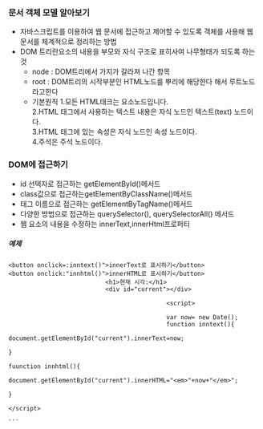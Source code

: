 ### 문서 객체 모델 알아보기

* 자바스크립트를 이용하여 웹 문서에 접근하고 제어할 수 있도록 객체를 사용해 웹 문서를 체계적으로 정리하는 방법
* DOM 트리란요소의 내용을 부모와 자식 구조로 표히사여 나무형태가 되도록 하는것
    * node : DOM트리에서 가지가 갈라져 나간 항목
    * root : DOM트리의 시작부분인 HTML노드를 뿌리에 해당한다 해서 루트노드라고한다
    * 기본원칙
      1.모든 HTML태크는 요소노드입니다.   
      2.HTML 태그에서 사용하는 텍스트 내용은 자식 노드인 텍스트(text) 노드이다.   
      3.HTML 태그에 있는 속성은 자식 노드인 속성 노드이다.   
      4.주석은 주석 노드이다.   
### DOM에 접근하기
* id 선택자로 접근하는 getElementById()메서드
* class값으로 접근하는getElementByClassName()메서드
* 태그 이름으로 접근하는 getElementByTagName()메서드
* 다양한 방법으로 접근하는 querySelector(), querySelectorAll() 메서드
* 웹 요소의 내용을 수정하는 innerText,innerHtml프로퍼티


##### 예제
```
<button onclick=:inntext()">innerText로 표시하기</button>
<button onclick:"innhtml()">innerHTML로 표시하기</button>
                           <h1>현재 시각:</h1>
                           <div id="current"></div>
                                            
                                            <script>
                                            
                                            var now= new Date();
                                            function inntext(){
                                            document.getElementById("current").innerText=now;
                                                                             }
                                                                             fuunction innhtml(){
                                                                             document.getElementById("current").innerHTML="<em>"+now+"</em>";
                                                                             }
                                                                             </script>
                                                                             ```
                        
                                                      
